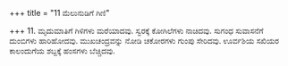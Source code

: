 +++
title = "11 ಮೆಲುನುಡಿಗೆ ಗಿಣಿ"

+++
11. ಮೃದುಮಾತಿಗೆ ಗಿಳಿಗಳು ಮರೆಯಾದವು. ಸ್ವರಕ್ಕೆ ಕೋಗಿಲೆಗಳು ನಾಚಿದವು. ಸುಗಂಧ ಸುವಾಸನೆಗೆ ದುಂಬಿಗಳು ಹಾರಿಹೋದವು. ಮುಖಚಂದ್ರವನ್ನು ನೋಡಿ ಚಕೋರಗಳು ಗುಂಪು ಸೇರಿದವು. ಊರ್ವಶಿಯ ಸಖಿಯರ ಕಾಲಂದುಗೆಯ ಶಬ್ದಕ್ಕೆ ಹಂಸಗಳು ಬೆಚ್ಚಿದವು.